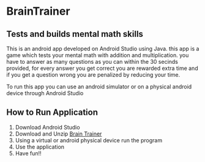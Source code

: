 # BrainTrainer


## Tests and builds mental math skills

This is an android app developed on Android Studio using Java.
this app is a game which tests your mental math with addition and multiplication.
you have to answer as many questions as you can within the 30 secinds provided,
for every answer you get correct you are rewarded extra time and if you get a question wrong you are penalized by reducing your time.

To run this app you can use an android simulator or on a physical android device through Android Studio

## How to Run Application

<ol>
<li>Download Android Studio</li>
<li>Download and Unzip <a href="https://github.com/sfazliddin/BrainTrainer" target="_blank">Brain Trainer</a></li>
<li>Using a virtual or android physical device run the program</li>
<li>Use the application</li>
<li>Have fun!!</li>
</ol>
